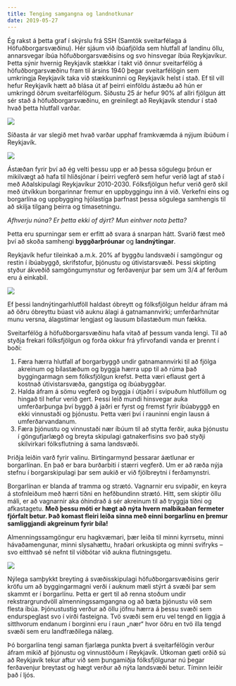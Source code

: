 ```yaml
---
title: Tenging samgangna og landnotkunar
date: 2019-05-27
---
```


Ég rakst á þetta graf í skýrslu frá SSH (Samtök sveitarfélaga á Höfuðborgarsvæðinu). Hér sjáum við
íbúafjölda sem hlutfall af landinu öllu, annarsvegar íbúa höfuðborgarsvæðisins og svo hinsvegar íbúa
Reykjavíkur. Þetta sýnir hvernig Reykjavík stækkar í takt við önnur sveitarfélög á
höfuðborgarsvæðinu fram til ársins 1940 þegar sveitarfélögin sem umkringja Reykjavík taka við
stækkuninni og Reykjavík helst í stað. Ef til vill hefur Reykjavík hætt að blása út af þeirri
einföldu ástæðu að hún er umkringd öðrum sveitarfélögum. Síðustu 25 ár hefur 90% af allri fjölgun
átt sér stað á höfuðborgarsvæðinu, en greinilegt að Reykjavík stendur í stað hvað þetta hlutfall
varðar.

![](/blog/population.jpg)

Síðasta ár var slegið met hvað varðar upphaf framkvæmda á nýjum íbúðum í Reykjavík.

![](/blog/apartments.png)

Ástæðan fyrir því að ég velti þessu upp er að þessa sögulegu þróun er mikilvægt að hafa til
hliðsjónar í þeirri vegferð sem hefur verið lagt af stað í með Aðalskipulagi Reykjavíkur 2010-2030.
Fólksfjölgun hefur verið gerð skil með útvíkkun borgarinnar fremur en uppbyggingu inn á við.
Verkefni eins og borgarlína og uppbygging hjólastíga þarfnast þessa sögulega samhengis til að skilja
tilgang þeirra og tímasetningu.

_Afhverju núna? Er þetta ekki of dýrt? Mun einhver nota þetta?_

Þetta eru spurningar sem er erfitt að svara á snarpan hátt. Svarið fæst með því að skoða samhengi
**byggðarþróunar** og **landnýtingar**.

Reykjavík hefur tileinkað a.m.k. 20% af byggðu landsvæði í samgöngur og restin í íbúabyggð,
skrifstofur, þjónustu og útivistarsvæði. Þessi skipting styður ákveðið samgöngumynstur og
ferðavenjur þar sem um 3/4 af ferðum eru á einkabíl.

![](/blog/land-use.png)

Ef þessi landnýtingarhlutföll haldast óbreytt og fólksfjölgun heldur áfram má að öðru óbreyttu búast
við auknu álagi á gatnamannvirki; umferðarhnútar munu versna, álagstímar lengjast og lausum
bílastæðum mun fækka.

Sveitarfélög á höfuðborgarsvæðinu hafa vitað af þessum vanda lengi. Til að styðja frekari
fólksfjölgun og forða okkur frá yfirvofandi vanda er þrennt í boði:

1. Færa hærra hlutfall af borgarbyggð undir gatnamannvirki til að fjölga akreinum og bílastæðum og
   byggja hærra upp til að rúma það byggingarmagn sem fólksfjölgun krefst. Þetta væri eflaust gert á
   kostnað útivistarsvæða, gangstíga og íbúabyggðar.
2. Halda áfram á sömu vegferð og byggja í útjaðri í svipuðum hlutföllum og hingað til hefur verið
   gert. Þessi leið mundi hinsvegar auka umferðarþunga því byggð á jaðri er fyrst og fremst fyrir
   íbúabyggð en ekki vinnustaði og þjónustu. Þetta væri því í rauninni engin lausn á
   umferðarvandanum.
3. Færa þjónustu og vinnustaði nær íbúum til að stytta ferðir, auka þjónustu í göngufjarlægð og
   breyta skipulagi gatnakerfisins svo það styðji skilvirkari fólksflutning á sama landsvæði.

Þriðja leiðin varð fyrir valinu. Birtingarmynd þessarar áætlunar er borgarlínan. En það er bara
burðarbiti í stærri vegferð. Um er að ræða nýja stefnu í borgarskipulagi þar sem aukið er við
fjölbreytni í ferðamynstri.

Borgarlínan er blanda af tramma og strætó. Vagnarnir eru svipaðir, en keyra á stofnleiðum með hærri
tíðni en hefðbundinn strætó. Hitt, sem skiptir öllu máli, er að vagnarnir aka óhindrað á sér
akreinum til að tryggja tíðni og afkastagetu. **Með þessu móti er hægt að nýta hvern malbikaðan
fermeter fjórfalt betur. Það komast fleiri leiða sinna með einni borgarlínu en þremur samliggjandi
akgreinum fyrir bíla!**

Almenningssamgöngur eru hagkvæmari, þær leiða til minni kyrrsetu, minni hávaðamengunar, minni
slysahættu, hraðari orkuskipta og minni svifryks – svo eitthvað sé nefnt til viðbótar við aukna
flutningsgetu.

![](/blog/street-mode-efficiency.png)

Nýlega samþykkt breyting á svæðisskipulagi höfuðborgarsvæðisins gerir kröfu um að byggingarmagni
verði í auknum mæli stýrt á svæði þar sem skammt er í borgarlínu. Þetta er gert til að renna stoðum
undir rekstrargrundvöll almenningssamgangna og að bæta þjónustu við sem flesta íbúa. Þjónustustig
verður að öllu jöfnu hærra á þessu svæði sem endurspeglast svo í virði fasteigna. Tvö svæði sem eru
vel tengd en liggja á sitthvorum endanum í borginni eru í raun „nær“ hvor öðru en tvö illa tengd
svæði sem eru landfræðilega nálæg.

Þó borgarlína tengi saman fjarlæga punkta þvert á sveitarfélögin verður áfram mikið af þjónustu og
vinnustöðum í Reykjavík. Útkoman gæti orðið sú að Reykjavík tekur aftur við sem þungamiðja
fólksfjölgunar nú þegar ferðavenjur breytast og hægt verður að nýta landsvæði betur. Tíminn leiðir
það í ljós.
